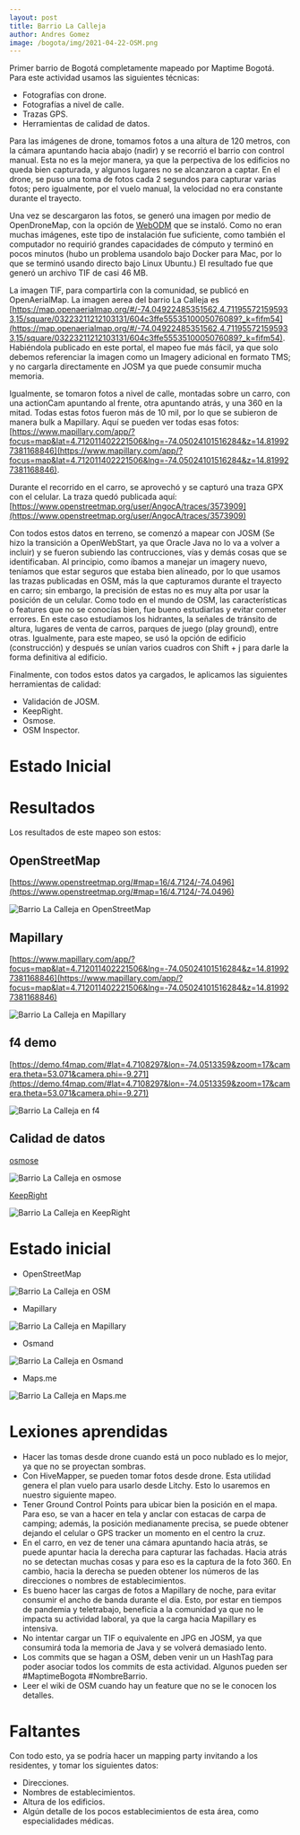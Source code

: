 ```yaml
---
layout: post
title: Barrio La Calleja
author: Andres Gomez
image: /bogota/img/2021-04-22-OSM.png
---
```


Primer barrio de Bogotá completamente mapeado por Maptime Bogotá.
Para este actividad usamos las siguientes técnicas:

 * Fotografías con drone.
 * Fotografías a nivel de calle.
 * Trazas GPS.
 * Herramientas de calidad de datos.
 
Para las imágenes de drone, tomamos fotos a una altura de 120 metros, con la cámara apuntando hacia abajo (nadir) y se recorrió el barrio con control manual.
Esta no es la mejor manera, ya que la perpectiva de los edificios no queda bien capturada, y algunos lugares no se alcanzaron a captar.
En el drone, se puso una toma de fotos cada 2 segundos para capturar varias fotos; pero igualmente, por el vuelo manual, la velocidad no era constante durante el trayecto.
 
Una vez se descargaron las fotos, se generó una imagen por medio de OpenDroneMap, con la opción de [WebODM](https://www.opendronemap.org/webodm/) que se instaló.
Como no eran muchas imágenes, este tipo de instalación fue suficiente, como también el computador no requirió grandes capacidades de cómputo y terminó en pocos minutos (hubo un problema usandolo bajo Docker para Mac, por lo que se terminó usando directo bajo Linux Ubuntu.)
El resultado fue que generó un archivo TIF de casi 46 MB.

La imagen TIF, para compartirla con la comunidad, se publicó en OpenAerialMap.
La imagen aerea del barrio La Calleja es [https://map.openaerialmap.org/#/-74.04922485351562,4.711955721595933,15/square/03223211212103131/604c3ffe5553510005076089?_k=fifm54](https://map.openaerialmap.org/#/-74.04922485351562,4.711955721595933,15/square/03223211212103131/604c3ffe5553510005076089?_k=fifm54).
Habiéndola publicado en este portal, el mapeo fue más fácil, ya que solo debemos referenciar la imagen como un Imagery adicional en formato TMS; y no cargarla directamente en JOSM ya que puede consumir mucha memoria.

Igualmente, se tomaron fotos a nivel de calle, montadas sobre un carro, con una actionCam apuntando al frente, otra apuntando atrás, y una 360 en la mitad.
Todas estas fotos fueron más de 10 mil, por lo que se subieron de manera bulk a Mapillary.
Aquí se pueden ver todas esas fotos: [https://www.mapillary.com/app/?focus=map&lat=4.712011402221506&lng=-74.05024101516284&z=14.819927381168846](https://www.mapillary.com/app/?focus=map&lat=4.712011402221506&lng=-74.05024101516284&z=14.819927381168846).

Durante el recorrido en el carro, se aprovechó y se capturó una traza GPX con el celular.
La traza quedó publicada aquí: [https://www.openstreetmap.org/user/AngocA/traces/3573909](https://www.openstreetmap.org/user/AngocA/traces/3573909)

Con todos estos datos en terreno, se comenzó a mapear con JOSM (Se hizo la transición a OpenWebStart, ya que Oracle Java no lo va a volver a incluir) y se fueron subiendo las contrucciones, vías y demás cosas que se identificaban.
Al principio, como íbamos a manejar un imagery nuevo, teníamos que estar seguros que estaba bien alíneado, por lo que usamos las trazas publicadas en OSM, más la que capturamos durante el trayecto en carro; sin embargo, la precisión de estas no es muy alta por usar la posición de un celular.
Como todo en el mundo de OSM, las características o features que no se conocías bien, fue bueno estudiarlas y evitar cometer errores.
En este caso estudiamos los hidrantes, la señales de tránsito de altura, lugares de venta de carros, parques de juego (play ground), entre otras.
Igualmente, para este mapeo, se usó la opción de edificio (construcción) y después se unían varios cuadros con Shift + j para darle la forma definitiva al edificio.

Finalmente, con todos estos datos ya cargados, le aplicamos las siguientes herramientas de calidad:

 * Validación de JOSM.
 * KeepRight.
 * Osmose.
 * OSM Inspector.

# Estado Inicial

# Resultados

Los resultados de este mapeo son estos:

## OpenStreetMap

[https://www.openstreetmap.org/#map=16/4.7124/-74.0496](https://www.openstreetmap.org/#map=16/4.7124/-74.0496)

![Barrio La Calleja en OpenStreetMap](/bogota/img/2021-04-22-OSM.png)

## Mapillary

[https://www.mapillary.com/app/?focus=map&lat=4.712011402221506&lng=-74.05024101516284&z=14.819927381168846](https://www.mapillary.com/app/?focus=map&lat=4.712011402221506&lng=-74.05024101516284&z=14.819927381168846)

![Barrio La Calleja en Mapillary](/bogota/img/2021-04-22-Mapillary.png)

## f4 demo

[https://demo.f4map.com/#lat=4.7108297&lon=-74.0513359&zoom=17&camera.theta=53.071&camera.phi=-9.271](https://demo.f4map.com/#lat=4.7108297&lon=-74.0513359&zoom=17&camera.theta=53.071&camera.phi=-9.271)

![Barrio La Calleja en f4](/bogota/img/2021-04-22-f4.png)

## Calidad de datos

[osmose](https://osmose.openstreetmap.fr/en/map/#zoom=16&lat=4.71214&lon=-74.0478&item=xxxx&level=1%2C2%2C3)

![Barrio La Calleja en osmose](/bogota/img/2021-04-22-Osmose.png)

[KeepRight](https://www.keepright.at/report_map.php?zoom=14&lat=-23.58791&lon=-46.65713)

![Barrio La Calleja en KeepRight](/bogota/img/2021-04-22-KeepRight.png)

# Estado inicial

* OpenStreetMap

![Barrio La Calleja en OSM](/bogota/img/2021-02-07-OSM.jpg)

* Mapillary

![Barrio La Calleja en Mapillary](/bogota/img/2021-02-07-Mapillary.jpg)

* Osmand

![Barrio La Calleja en Osmand](/bogota/img/2021-02-07-OsmAnd.jpg)

* Maps.me

![Barrio La Calleja en Maps.me](/bogota/img/2021-02-07-MAPSME.jpg)

# Lexiones aprendidas

* Hacer las tomas desde drone cuando está un poco nublado es lo mejor, ya que no se proyectan sombras.
* Con HiveMapper, se pueden tomar fotos desde drone. Esta utilidad genera el plan vuelo para usarlo desde Litchy. Esto lo usaremos en nuestro siguiente mapeo.
* Tener Ground Control Points para ubicar bien la posición en el mapa. Para eso, se van a hacer en tela y anclar con estacas de carpa de camping; además, la posición medianamente precisa, se puede obtener dejando el celular o GPS tracker un momento en el centro la cruz.
* En el carro, en vez de tener una cámara apuntando hacia atrás, se puede apuntar hacia la derecha para capturar las fachadas. Hacia atrás no se detectan muchas cosas y para eso es la captura de la foto 360. En cambio, hacia la derecha se pueden obtener los números de las direcciones o nombres de establecimientos.
* Es bueno hacer las cargas de fotos a Mapillary de noche, para evitar consumir el ancho de banda durante el día. Esto, por estar en tiempos de pandemia y teletrabajo, beneficia a la comunidad ya que no le impacta su actividad laboral, ya que la carga hacia Mapillary es intensiva.
* No intentar cargar un TIF o equivalente en JPG en JOSM, ya que consumirá toda la memoria de Java y se volverá demasiado lento.
* Los commits que se hagan a OSM, deben venir un un HashTag para poder asociar todos los commits de esta actividad. Algunos pueden ser #MaptimeBogota #NombreBarrio.
* Leer el wiki de OSM cuando hay un feature que no se le conocen los detalles.

# Faltantes

Con todo esto, ya se podría hacer un mapping party invitando a los residentes, y tomar los siguientes datos:

* Direcciones.
* Nombres de establecimientos.
* Altura de los edificios.
* Algún detalle de los pocos establecimientos de esta área, como especialidades médicas.
